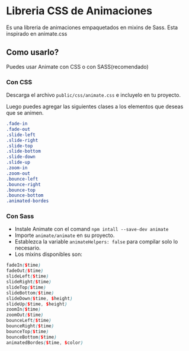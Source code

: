 # Libreria CSS de Animaciones

Es una libreria de animaciones empaquetados en mixins de Sass. Esta inspirado en animate.css

## Como usarlo?

Puedes usar Animate con CSS o con SASS(recomendado)

### Con CSS

Descarga el archivo ``public/css/animate.css`` e incluyelo en tu proyecto.

Luego puedes agregar las siguientes clases a los elementos que deseas que se animen.



```scss
.fade-in
.fade-out
.slide-left
.slide-right
.slide-top
.slide-bottom
.slide-down
.slide-up
.zoom-in
.zoom-out
.bounce-left
.bounce-right
.bounce-top
.bounce-bottom
.animated-bordes
```



### Con Sass

* Instale Animate con el comand ``npm intall --save-dev animate``
* Importe ``animate/animate`` en su proyecto.
* Establezca la variable ``animateHelpers: false`` para compilar solo lo necesario.
* Los mixins disponibles son:

```scss
fadeIn($time)
fadeOut($time)
slideLeft($time)
slideRight($time)
slideTop($time)
slideBottom($time)
slideDown($time, $height)
slideUp($time, $height)
zoomIn($time)
zoomOut($time)
bounceLeft($time)
bounceRight($time)
bounceTop($time)
bounceBottom($time)
animatedBordes($time, $color)
```

